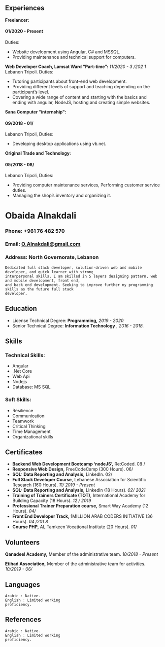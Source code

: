 ## Experiences

**Freelancer:**

#### 01/2020 - Present

Duties:

- Website development using Angular, C# and MSSQL.
- Providing maintenance and technical support for computers.

**Web Developer Coach, Lamsat Ward “Part-time”:**
_11/2020 - 3 /202 1_
Lebanon Tripoli. Duties:

- Tutoring participants about front-end web development.
- Providing different levels of support and teaching depending
    on the participant’s level.
- Covering a wide range of content and starting with the basics
    and ending with angular, NodeJS, hosting and creating simple
    websites.

**Sana Computer "internship":**

#### 09/2018 - 01/

Lebanon Tripoli, Duties:

- Developing desktop applications using vb.net.

**Original Trade and Technology:**

#### 05/2018 - 08/

Lebanon Tripoli, Duties:

- Providing computer maintenance services, Performing
    customer service duties.
- Managing the shop’s inventory and organizing it.

# Obaida Alnakdali

### Phone: +961 76 482 570

### Email: O.Alnakdali@gmail.com

### Address: North Governorate, Lebanon

```
Dedicated full stack developer, solution-driven web and mobile developer, and quick learner with strong
interpersonal skills. I am skilled in 5 layers designing pattern, web and mobile development, front end,
and back end development. Seeking to improve further my programming skills as the future full stack
developer.
```
## Education

- License Technical Degree:
    **Programming,**
    _2019 - 2020._
- Senior Technical Degree:
    **Information Technology** ,
    _2016 - 2018._

## Skills

### Technical Skills:

- Angular
- .Net Core
- Web Api
- Nodejs
- Database: MS SQL

### Soft Skills:

- Resilience
- Communication
- Teamwork
- Critical Thinking
- Time Management
- Organizational skills


## Certificates

- **Backend Web Development Bootcamp ‘nodeJS’,** Re:Coded.
    08 /
- **Responsive Web Design,** FreeCodeCamp (300 Hours).
    06/
- **SQL: Data Reporting and Analysis,** LinkedIn.
    02/
- **Full Stack Developer Course,** Lebanese Association for
    Scientific Research (160 Hours).
       _11/ 2019 - Present_
- **SQL: Data Reporting and Analysis,** LinkedIn (18 Hours).
    _02/ 2021_
- **Training of Trainers Certificate (TOT),** International
    Academy for Building Capacity (18 Hours).
       _12 / 2019_
- **Professional Trainer Preparation course,** Smart Way
    Academy (12 Hours).
       _04/_
- **Front End Developer Track,** 1MILLION ARAB CODERS
    INITIATIVE (36 Hours).
       _04 /201 8_
- **Course PHP,** AL Tamkeen Vocational Institute (20 Hours).
    _01/_

## Volunteers

**Qanadeel Academy,** Member of the administrative team.
_10/2018 - Present_

**Etihad Association,** Member of the administrative team for
activities. _10/2019 - 06/_

## Languages

```
Arabic : Native.
English : Limited working
proficiency.
```
## References

```
Arabic : Native.
English : Limited working
proficiency.
```

